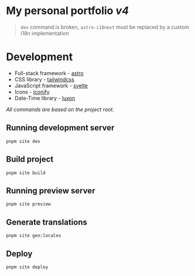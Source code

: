 # My personal portfolio _v4_

> `dev` command is broken, `astro-i18next` must be replaced by a custom i18n implementation

# Development

- Full-stack framework - [astro](https://astro.build/)
- CSS library - [tailwindcss](https://tailwindcss.com/)
- JavaScript framework - [svelte](http://svelte.dev/)
- Icons - [iconify](https://iconify.design/docs/iconify-icon/)
- Date-Time library - [luxon](https://moment.github.io/luxon/#/)

_All commands are based on the project root._

## Running development server

```shell
pnpm site dev
```

## Build project

```shell
pnpm site build
```

## Running preview server

```shell
pnpm site preview
```

## Generate translations

```shell
pnpm site gen:locales
```

## Deploy

```shell
pnpm site deploy
```
